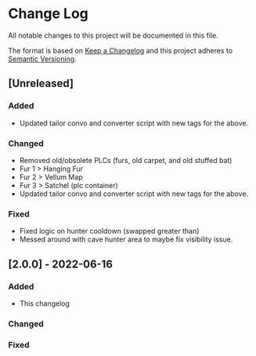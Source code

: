 # Change Log
All notable changes to this project will be documented in this file.
 
The format is based on [Keep a Changelog](http://keepachangelog.com/)
and this project adheres to [Semantic Versioning](http://semver.org/).

## [Unreleased]

### Added
- Updated tailor convo and converter script with new tags for the above.
### Changed
- Removed old/obsolete PLCs (furs, old carpet, and old stuffed bat)
- Fur 1 > Hanging Fur
- Fur 2 > Vellum Map
- Fur 3 > Satchel (plc container)
- Updated tailor convo and converter script with new tags for the above.
### Fixed
- Fixed logic on hunter cooldown (swapped greater than)
- Messed around with cave hunter area to maybe fix visibility issue.

## [2.0.0] - 2022-06-16
 
### Added
- This changelog
### Changed
### Fixed

